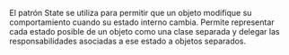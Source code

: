 El patrón State se utiliza para permitir que un objeto modifique su comportamiento cuando su estado interno cambia. Permite representar cada estado posible de un objeto como una clase separada y delegar las responsabilidades asociadas a ese estado a objetos separados.
